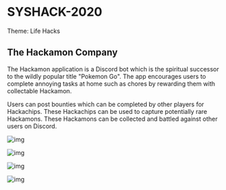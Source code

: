 # SYSHACK-2020
Theme: Life Hacks

## The Hackamon Company

The Hackamon application is a Discord bot which is the spiritual successor to the wildly popular title "Pokemon Go". The app encourages users to complete annoying tasks at home such as chores by rewarding them with collectable Hackamon.

Users can post bounties which can be completed by other players for Hackachips. These Hackachips can be used to capture potentially rare Hackamons. These Hackamons can be collected and battled against other users on Discord.

![img](https://i.imgur.com/4Op225k.png)

![img](https://i.imgur.com/5vh1DLb.png)

![img](https://i.imgur.com/cK2Ua7E.png)

![img](https://i.imgur.com/if2uAQD.png)


